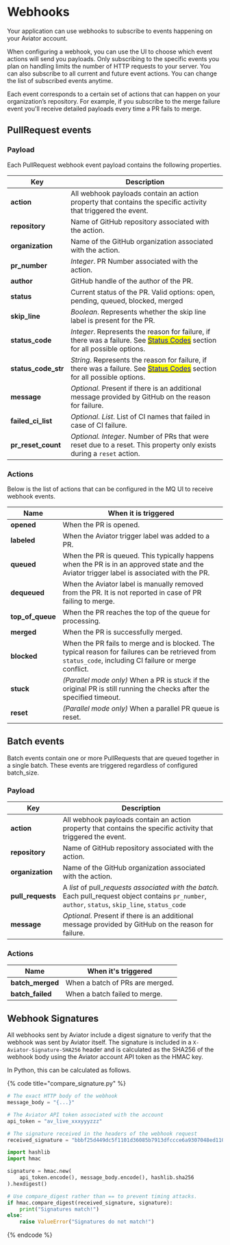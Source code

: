 # Webhooks

Your application can use webhooks to subscribe to events happening on your Aviator account.

When configuring a webhook, you can use the UI to choose which event actions will send you payloads. Only subscribing to the specific events you plan on handling limits the number of HTTP requests to your server. You can also subscribe to all current and future event actions. You can change the list of subscribed events anytime.

Each event corresponds to a certain set of actions that can happen on your organization’s repository. For example, if you subscribe to the merge failure event you'll receive detailed payloads every time a PR fails to merge.

## PullRequest events

### Payload

Each PullRequest webhook event payload contains the following properties.&#x20;

| Key                   | Description                                                                                                                                                                                          |
| --------------------- | ---------------------------------------------------------------------------------------------------------------------------------------------------------------------------------------------------- |
| **action**            | All webhook payloads contain an action property that contains the specific activity that triggered the event.                                                                                        |
| **repository**        | Name of GitHub repository associated with the action.                                                                                                                                                |
| **organization**      | Name of the GitHub organization associated with the action.                                                                                                                                          |
| **pr\_number**        | _Integer_. PR Number associated with the action.                                                                                                                                                     |
| **author**            | GitHub handle of the author of the PR.                                                                                                                                                               |
| **status**            | Current status of the PR. Valid options: open, pending, queued, blocked, merged                                                                                                                      |
| **skip\_line**        | _Boolean_. Represents whether the skip line label is present for the PR.                                                                                                                             |
| **status\_code**      | _Integer_. Represents the reason for failure, if there was a failure. See [<mark style="color:blue;">Status Codes</mark>](mergequeue/comments-and-status-codes.md) section for all possible options. |
| **status\_code\_str** | _String_. Represents the reason for failure, if there was a failure. See [<mark style="color:blue;">Status Codes</mark>](mergequeue/comments-and-status-codes.md) section for all possible options.  |
| **message**           | _Optional_. Present if there is an additional message provided by GitHub on the reason for failure.                                                                                                  |
| **failed\_ci\_list**  | _Optional_. _List_. List of CI names that failed in case of CI failure.                                                                                                                              |
| **pr\_reset\_count**  | _Optional. Integer_. Number of PRs that were reset due to a reset. This property only exists during a `reset` action.                                                                                |

### Actions

Below is the list of actions that can be configured in the MQ UI to receive webhook events.

| Name               | When it is triggered                                                                                                                                    |
| ------------------ | ------------------------------------------------------------------------------------------------------------------------------------------------------- |
| **opened**         | When the PR is opened.                                                                                                                                  |
| **labeled**        | When the Aviator trigger label was added to a PR.                                                                                                       |
| **queued**         | When the PR is queued. This typically happens when the PR is in an approved state and the Aviator trigger label is associated with the PR.              |
| **dequeued**       | When the Aviator label is manually removed from the PR. It is not reported in case of PR failing to merge.                                              |
| **top\_of\_queue** | When the PR reaches the top of the queue for processing.                                                                                                |
| **merged**         | When the PR is successfully merged.                                                                                                                     |
| **blocked**        | When the PR fails to merge and is blocked. The typical reason for failures can be retrieved from `status_code`, including CI failure or merge conflict. |
| **stuck**          | _(Parallel mode only)_ When a PR is stuck if the original PR is still running the checks after the specified timeout.                                   |
| **reset**          | _(Parallel mode only)_ When a parallel PR queue is reset.                                                                                               |

## Batch events

Batch events contain one or more PullRequests that are queued together in a single batch. These events are triggered regardless of configured batch\_size.

### Payload

| Key                | Description                                                                                                                                            |
| ------------------ | ------------------------------------------------------------------------------------------------------------------------------------------------------ |
| **action**         | All webhook payloads contain an action property that contains the specific activity that triggered the event.                                          |
| **repository**     | Name of GitHub repository associated with the action.                                                                                                  |
| **organization**   | Name of the GitHub organization associated with the action.                                                                                            |
| **pull\_requests** | A _list_ of pull\__requests associated with the batch._ Each pull\_request object contains `pr_number`, `author`, `status`, `skip_line`, `status_code` |
| **message**        | _Optional_. Present if there is an additional message provided by GitHub on the reason for failure.                                                    |

### Actions

| Name              | When it's triggered             |
| ----------------- | ------------------------------- |
| **batch\_merged** | When a batch of PRs are merged. |
| **batch\_failed** | When a batch failed to merge.   |

## Webhook Signatures

All webhooks sent by Aviator include a digest signature to verify that the webhook was sent by Aviator itself. The signature is included in a `X-Aviator-Signature-SHA256` header and is calculated as the SHA256 of the webhook body using the Aviator account API token as the HMAC key.

In Python, this can be calculated as follows.

{% code title="compare_signature.py" %}
```python
# The exact HTTP body of the webhook
message_body = "{...}"

# The Aviator API token associated with the account
api_token = "av_live_xxxyyyzzz"

# The signature received in the headers of the webhook request
received_signature = "bbbf25d449dc5f1101d36085b7913dfccce6a9307048ed110d4c70afd83eafd5"

import hashlib
import hmac

signature = hmac.new(
    api_token.encode(), message_body.encode(), hashlib.sha256
).hexdigest()

# Use compare_digest rather than == to prevent timing attacks.
if hmac.compare_digest(received_signature, signature):
    print("Signatures match!")
else:
    raise ValueError("Signatures do not match!")
```
{% endcode %}
